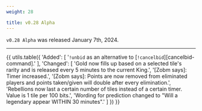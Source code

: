 ```yaml
---
weight: 28

title: v0.28 Alpha
---
```


`v0.28 Alpha` was released January 7th, 2024.

----

{{ utils.table({
    'Added': [
        '`!unbid` as an alternative to [`!cancelbid`][cancelbid-command].'
    ],
    'Changed': [
        'Gold now fills up based on a selected tile\'s rarity and is released every 5 minutes to the current King.',
        '[Zobm says]: Timer increased.',
        '[Zobm says]: Points are now removed from eliminated players and points taken/given will double after every elimination.',
        'Rebellions now last a certain number of tiles instead of a certain timer. Value is 1 tile per 100 bits.',
        'Wording for prediction changed to "Will a legendary appear WITHIN 30 minutes".'
    ]
}) }}